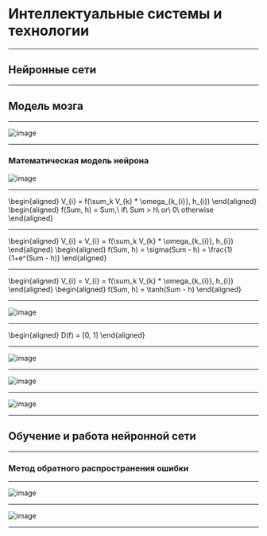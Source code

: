 <style type="text/css">
.reveal h1 {
  font-size: 2em;
}
</style>

# Интеллектуальные системы и технологии

---

## Нейронные сети

---

## Модель мозга

----

![image](https://intuit.ru/EDI/19_07_20_1/1595110787-29918/tutorial/641/objects/1/files/1-1.jpg)

----


### Математическая модель нейрона

![image](https://intuit.ru/EDI/19_07_20_1/1595110787-29918/tutorial/641/objects/1/files/1-2.jpg)

----

\begin{aligned}
V_{i} = f(\sum_k V_{k} * \omega_{k_{i}}, h_{i})
\end{aligned}
\begin{aligned}
f(Sum, h) = Sum,\ if\ Sum > h\ or\ 0\ otherwise
\end{aligned}

----

\begin{aligned}
V_{i} = V_{i} = f(\sum_k V_{k} * \omega_{k_{i}}, h_{i})
\end{aligned}
\begin{aligned}
f(Sum, h) = \sigma(Sum - h) = \frac{1}{1+e^(Sum - h)}
\end{aligned}

----

\begin{aligned}
V_{i} = V_{i} = f(\sum_k V_{k} * \omega_{k_{i}}, h_{i})
\end{aligned}
\begin{aligned}
f(Sum, h) = \tanh(Sum - h)
\end{aligned}

----

![image](https://neurohive.io/wp-content/uploads/2018/07/funkcii-aktivacii-neironnoi-seti-570x257.png)

----

\begin{aligned}
D(f) = [0, 1]
\end{aligned}

----

![image](https://neerc.ifmo.ru/wiki/images/thumb/6/63/Multi-layer-neural-net-scheme.png/500px-Multi-layer-neural-net-scheme.png)

----

![image](http://synset.com/ai/ru/nn/im/nets01.png)

----

![image](http://synset.com/ai/ru/nn/im/nets02.png)

---

## Обучение и работа нейронной сети

----

### Метод обратного распространения ошибки

----

![image](https://neurohive.io/wp-content/uploads/2018/07/forward-propagation-570x570.png)

----

![image](https://neurohive.io/wp-content/uploads/2018/07/backpropagation-770x372.jpeg)

----